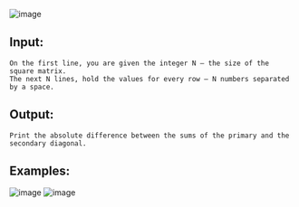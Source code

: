 ![image](https://user-images.githubusercontent.com/45227327/213867431-a578a401-889a-4cde-b55a-b446f82455c5.png)

## Input:

	On the first line, you are given the integer N – the size of the square matrix.
	The next N lines, hold the values for every row – N numbers separated by a space.

## Output:

	Print the absolute difference between the sums of the primary and the secondary diagonal.

## Examples:

![image](https://user-images.githubusercontent.com/45227327/213867454-a25562a5-fd4b-4e3a-b524-19e02ad3151f.png)
![image](https://user-images.githubusercontent.com/45227327/213867474-cf9a896f-d27c-414c-8ddd-3f6a0ae2ff84.png)
